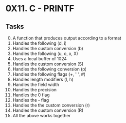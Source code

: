 # 0X11. C - PRINTF
## Tasks

0. A function that produces output according to a format
1. Handles the following (d, i)
2. Handles the custom conversion (b)
3. Handles the following (u, o, x, X)
4. Uses a local buffer of 1024
5. Handles the custom conversion (S)
6. Handles the following conversion (p)
7. Handles the following flags (+, ' ', #)
8. Handles length modifiers (l, h)
9. Handles the field width
10. Handles the precision
11. Handles the 0 flag
12. Handles the - flag
13. Handles the the custom conversion (r)
14. Handles the custom conversion (R)
15. All the above works together
